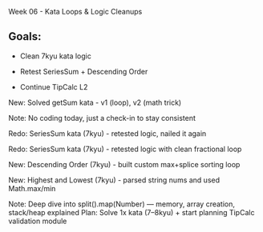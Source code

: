 Week 06 - Kata Loops & Logic Cleanups

## Goals:

- Clean 7kyu kata logic

- Retest SeriesSum + Descending Order

- Continue TipCalc L2



New: Solved getSum kata - v1 (loop), v2 (math trick)

Note: No coding today, just a check-in to stay consistent

Redo: SeriesSum kata (7kyu) - retested logic, nailed it again

Redo: SeriesSum kata (7kyu) - retested logic with clean fractional loop

New: Descending Order (7kyu) - built custom max+splice sorting loop

New: Highest and Lowest (7kyu) - parsed string nums and used Math.max/min

Note: Deep dive into split().map(Number) — memory, array creation, stack/heap explained
Plan: Solve 1x kata (7–8kyu) + start planning TipCalc validation module
